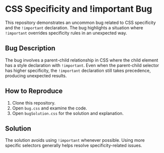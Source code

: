 # CSS Specificity and !important Bug

This repository demonstrates an uncommon bug related to CSS specificity and the `!important` declaration. The bug highlights a situation where `!important` overrides specificity rules in an unexpected way.

## Bug Description
The bug involves a parent-child relationship in CSS where the child element has a style declaration with `!important`. Even when the parent-child selector has higher specificity, the `!important` declaration still takes precedence, producing unexpected results.

## How to Reproduce
1. Clone this repository.
2. Open `bug.css` and examine the code.
3. Open `bugSolution.css` for the solution and explanation.

## Solution
The solution avoids using `!important` whenever possible. Using more specific selectors generally helps resolve specificity-related issues.
